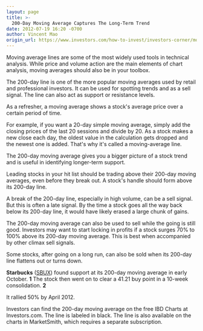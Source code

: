 ```yaml
---
layout: page
title: >-
  200-Day Moving Average Captures The Long-Term Trend
date: 2012-07-19 16:20 -0700
author: Vincent Mao
origin_url: https://www.investors.com/how-to-invest/investors-corner/moving-averages-are-simple-technical-tools/
---
```


Moving average lines are some of the most widely used tools in technical analysis. While price and volume action are the main elements of chart analysis, moving averages should also be in your toolbox.

The 200-day line is one of the more popular moving averages used by retail and professional investors. It can be used for spotting trends and as a sell signal. The line can also act as support or resistance levels.

As a refresher, a moving average shows a stock's average price over a certain period of time.

For example, if you want a 20-day simple moving average, simply add the closing prices of the last 20 sessions and divide by 20. As a stock makes a new close each day, the oldest value in the calculation gets dropped and the newest one is added. That's why it's called a moving-average line.

The 200-day moving average gives you a bigger picture of a stock trend and is useful in identifying longer-term support.

Leading stocks in your hit list should be trading above their 200-day moving averages, even before they break out. A stock's handle should form above its 200-day line.

A break of the 200-day line, especially in high volume, can be a sell signal. But this is often a late signal. By the time a stock goes all the way back below its 200-day line, it would have likely erased a large chunk of gains.

The 200-day moving average can also be used to sell while the going is still good. Investors may want to start locking in profits if a stock surges 70% to 100% above its 200-day moving average. This is best when accompanied by other climax sell signals.

Some stocks, after going on a long run, can also be sold when its 200-day line flattens out or turns down.

**Starbucks** ([SBUX](https://research.investors.com/quote.aspx?symbol=SBUX)) found support at its 200-day moving average in early October. **1** The stock then went on to clear a 41.21 buy point in a 10-week consolidation. **2**

It rallied 50% by April 2012.

Investors can find the 200-day moving average on the free IBD Charts at Investors.com. The line is labeled in black. The line is also available on the charts in MarketSmith, which requires a separate subscription.
